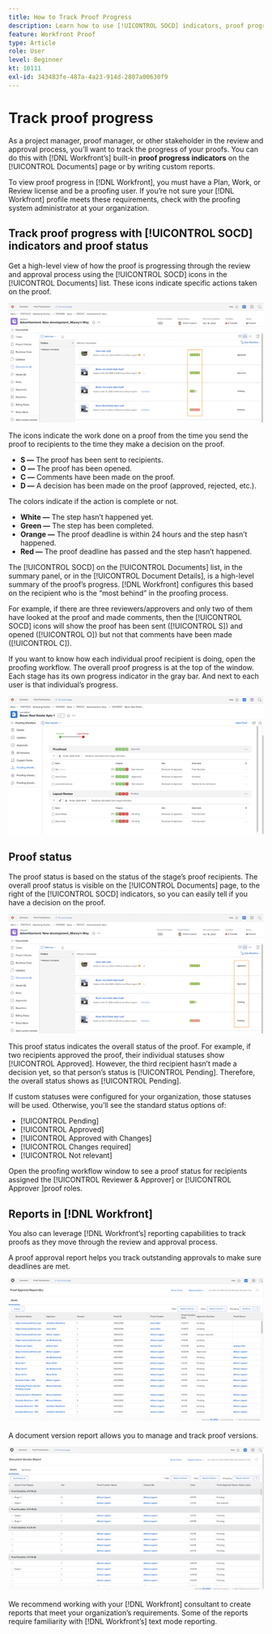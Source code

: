 ```yaml
---
title: How to Track Proof Progress
description: Learn how to use [!UICONTROL SOCD] indicators, proof progress, and reports to track the progress of a proof in [!DNL Adobe Workfront].
feature: Workfront Proof
type: Article
role: User
level: Beginner
kt: 10111
exl-id: 343483fe-487a-4a23-914d-2807a00630f9
---
```

# Track proof progress

As a project manager, proof manager, or other stakeholder in the review and approval process, you’ll want to track the progress of your proofs. You can do this with [!DNL Workfront’s] built-in **proof progress indicators** on the [!UICONTROL Documents] page or by writing custom reports.

To view proof progress in [!DNL Workfront], you must have a Plan, Work, or Review license and be a proofing user. If you’re not sure your [!DNL Workfront] profile meets these requirements, check with the proofing system administrator at your organization.

## Track proof progress with [!UICONTROL SOCD] indicators and proof status

Get a high-level view of how the proof is progressing through the review and approval process using the [!UICONTROL SOCD] icons in the [!UICONTROL Documents] list. These icons indicate specific actions taken on the proof.

![An image of the [!UICONTROL Documents] list in an [!DNL Adobe Workfront] project with the [!UICONTROL SOCD] icons highlighted.](assets/manage-proofs-socd.png)

The icons indicate the work done on a proof from the time you send the proof to recipients to the time they make a decision on the proof.

* **S —** The proof has been sent to recipients.
* **O —** The proof has been opened.
* **C —** Comments have been made on the proof.
* **D —** A decision has been made on the proof (approved, rejected, etc.).

The colors indicate if the action is complete or not.

* **White —** The step hasn’t happened yet.
* **Green —** The step has been completed.
* **Orange —** The proof deadline is within 24 hours and the step hasn’t happened.
* **Red —** The proof deadline has passed and the step hasn’t happened.

The [!UICONTROL SOCD] on the [!UICONTROL Documents] list, in the summary panel, or in the [!UICONTROL Document Details], is a high-level summary of the proof’s progress. [!DNL Workfront] configures this based on the recipient who is the “most behind” in the proofing process.

For example, if there are three reviewers/approvers and only two of them have looked at the proof and made comments, then the [!UICONTROL SOCD] icons will show the proof has been sent ([!UICONTROL S]) and opened ([!UICONTROL O]) but not that comments have been made ([!UICONTROL C]).

If you want to know how each individual proof recipient is doing, open the proofing workflow. The overall proof progress is at the top of the window. Each stage has its own progress indicator in the gray bar.  And next to each user is that individual’s progress.

![An image of the [!UICONTROL Proofing Workflow] section of a document.](assets/manage-proofs-socd-in-proofing-workflow-window.png)

## Proof status

The proof status is based on the status of the stage’s proof recipients. The overall proof status is visible on the [!UICONTROL Documents] page, to the right of the [!UICONTROL SOCD] indicators, so you can easily tell if you have a decision on the proof.

![An image of the [!UICONTROL Documents] list in an [!DNL Adobe Workfront] project with the overall proof status highlighted.](assets/manage-proofs-overall-status.png)

This proof status indicates the overall status of the proof. For example, if two recipients approved the proof, their individual statuses show [!UICONTROL Approved]. However, the third recipient hasn’t made a decision yet, so that person’s status is [!UICONTROL Pending]. Therefore, the overall status shows as [!UICONTROL Pending].

If custom statuses were configured for your organization, those statuses will be used. Otherwise, you’ll see the standard status options of:

* [!UICONTROL Pending]
* [!UICONTROL Approved]
* [!UICONTROL Approved with Changes]
* [!UICONTROL Changes required]
* [!UICONTROL Not relevant]

Open the proofing workflow window to see a proof status for recipients assigned the [!UICONTROL Reviewer & Approver] or [!UICONTROL Approver ]proof roles.

## Reports in [!DNL Workfront]

You also can leverage [!DNL Workfront’s] reporting capabilities to track proofs as they move through the review and approval process.

A proof approval report helps you track outstanding approvals to make sure deadlines are met.

![An image of a proof approval report in [!DNL Adobe Workfront].](assets/proof-approval-report.png)

A document version report allows you to manage and track proof versions.

![An image of a document version report in [!DNL Adobe Workfront].](assets/document-version-report.png)

We recommend working with your [!DNL Workfront] consultant to create reports that meet your organization’s requirements. Some of the reports require familiarity with [!DNL Workfront’s] text mode reporting.

<!--
### Learn more
* Learn to create reports in [!DNL Workfront] with the Basic Report Creation program on Workfront One.
* View progress and status of a proof
* View activity on a proof within [!DNL Workfront]
-->
